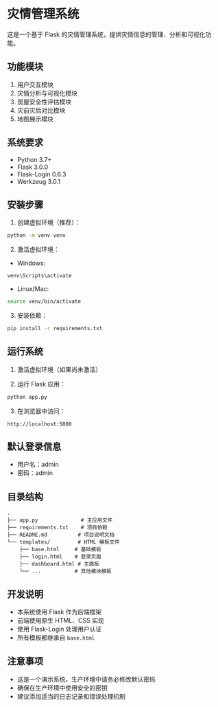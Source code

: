 # 灾情管理系统

这是一个基于 Flask 的灾情管理系统，提供灾情信息的管理、分析和可视化功能。

## 功能模块

1. 用户交互模块
2. 灾情分析与可视化模块
3. 房屋安全性评估模块
4. 灾前灾后对比模块
5. 地图展示模块

## 系统要求

- Python 3.7+
- Flask 3.0.0
- Flask-Login 0.6.3
- Werkzeug 3.0.1

## 安装步骤

1. 创建虚拟环境（推荐）：
```bash
python -m venv venv
```

2. 激活虚拟环境：
- Windows:
```bash
venv\Scripts\activate
```
- Linux/Mac:
```bash
source venv/bin/activate
```

3. 安装依赖：
```bash
pip install -r requirements.txt
```

## 运行系统

1. 激活虚拟环境（如果尚未激活）

2. 运行 Flask 应用：
```bash
python app.py
```

3. 在浏览器中访问：
```
http://localhost:5000
```

## 默认登录信息

- 用户名：admin
- 密码：admin

## 目录结构

```
.
├── app.py              # 主应用文件
├── requirements.txt    # 项目依赖
├── README.md          # 项目说明文档
└── templates/         # HTML 模板文件
    ├── base.html     # 基础模板
    ├── login.html    # 登录页面
    ├── dashboard.html # 主面板
    └── ...           # 其他模块模板
```

## 开发说明

- 本系统使用 Flask 作为后端框架
- 前端使用原生 HTML、CSS 实现
- 使用 Flask-Login 处理用户认证
- 所有模板都继承自 `base.html`

## 注意事项

- 这是一个演示系统，生产环境中请务必修改默认密码
- 确保在生产环境中使用安全的密钥
- 建议添加适当的日志记录和错误处理机制 
